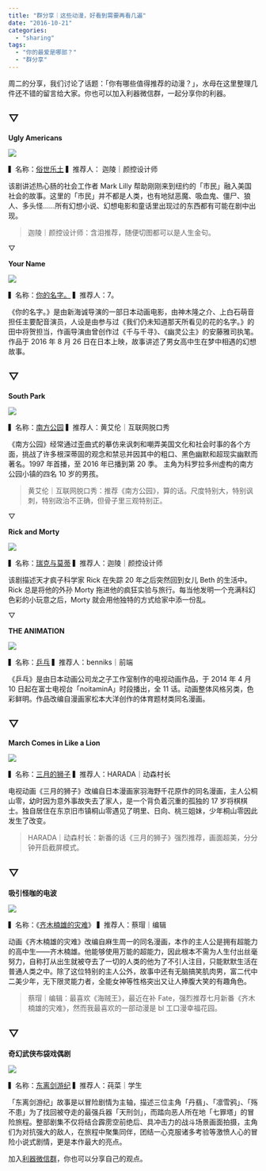 ```yaml
---
title: "群分享｜这些动漫，好看到需要再看几遍"
date: "2016-10-21"
categories: 
  - "sharing"
tags: 
  - "你的最爱是哪部？"
  - "群分享"
---
```


周二的分享，我们讨论了话题：「你有哪些值得推荐的动漫？」，水母在这里整理几件还不错的留言给大家。你也可以加入利器微信群，一起分享你的利器。

## ▽

**Ugly Americans**

![](/images/75339.jpg)

▍名称：[俗世乐土](https://www.comedycentral.com/shows/ugly-americans) ▍推荐人： 迦陵｜颜控设计师

该剧讲述热心肠的社会工作者 Mark Lilly 帮助刚刚来到纽约的「市民」融入美国社会的故事。这里的「市民」并不都是人类，也有地狱恶魔、吸血鬼、僵尸、狼人、多头怪……所有幻想小说、幻想电影和童话里出现过的东西都有可能在剧中出现。

> 迦陵｜颜控设计师：含泪推荐，随便切图都可以是人生金句。

▽

**Your Name**

![](/images/43798.jpg)

▍名称：[你的名字。](https://www.kiminona.com/) ▍推荐人：7。

《你的名字。》是由新海诚导演的一部日本动画电影，由神木隆之介、上白石萌音担任主要配音演员，人设是由参与过《我们仍未知道那天所看见的花的名字。》的田中将贺担当，作画导演由曾创作过《千与千寻》、《幽灵公主》的安藤雅司执笔。作品于 2016 年 8 月 26 日在日本上映，故事讲述了男女高中生在梦中相遇的幻想故事。

## ▽

**South Park**

![](/images/16966.jpg)

▍名称：[南方公园](https://www.bilibili.com/sp/%E5%8D%97%E6%96%B9%E5%85%AC%E5%9B%AD) ▍推荐人：黄艾伦｜互联网脱口秀

《南方公园》经常通过歪曲式的摹仿来讽刺和嘲弄美国文化和社会时事的各个方面，挑战了许多根深蒂固的观念和禁忌并因其中的粗口、黑色幽默和超现实幽默而著名。1997 年首播，至 2016 年已播到第 20 季。 主角为科罗拉多州虚构的南方公园小镇的四名 10 岁的男孩。

> 黄艾伦｜互联网脱口秀：推荐《南方公园》，算的话。尺度特别大，特别讽刺，特别政治不正确，但骨子里三观特别正。

▽

**Rick and Morty**

![](/images/27686.jpg)

▍名称：[瑞克与莫蒂](https://v.pptv.com/page/fujEQqoQgL4hnwc.html?rcc_id=baiduchuisou) ▍推荐人：迦陵｜颜控设计师

该剧描述天才疯子科学家 Rick 在失踪 20 年之后突然回到女儿 Beth 的生活中。Rick 总是将他的外孙 Morty 拖进他的疯狂实验与旅行。每当他发明一个充满科幻色彩的小玩意之后，Morty 就会用他独特的方式给家中添一份乱。

▽

**THE ANIMATION**

![](/images/27455.jpg)

▍名称：[乒乓](https://www.le.com/comic/96105.html) ▍推荐人：benniks｜前端

《乒乓》是由日本动画公司龙之子工作室制作的电视动画作品，于 2014 年 4 月 10 日起在富士电视台「noitaminA」时段播出，全 11 话。动画整体风格另类，色彩鲜明。作品改编自漫画家松本大洋创作的体育题材类同名漫画。

## ▽

**March Comes in Like a Lion**

![](/images/31395-500x313.jpg)

▍名称：[三月的狮子](https://www.iqiyi.com/a_19rrh9uq0d.html?vfm=2008_aldbd) ▍推荐人：HARADA｜动森村长

电视动画《三月的狮子》改编自日本漫画家羽海野千花原作的同名漫画，主人公桐山零，幼时因为意外事故失去了家人，是一个背负着沉重的孤独的 17 岁将棋棋士。独自居住在东京旧市镇桐山零遇见了明里、日向、桃三姐妹，少年桐山零因此发生了改变。

> HARADA｜动森村长：新番的话《三月的狮子》强烈推荐，画面超美，分分钟开启截屏模式。

## ▽

**吸引怪咖的电波**

![](/images/68630-500x313.jpg)

▍名称：《[齐木楠雄的灾难](https://www.iqiyi.com/a_19rrhanq6h.html?vfm=2008_aldbd)》 ▍推荐人：蔡瑁｜编辑

动画《齐木楠雄的灾难》改编自麻生周一的同名漫画，本作的主人公是拥有超能力的高中生——齐木楠雄。他能够使用万能的超能力，因此根本不需为人生付出丝毫努力，自称打从出生就被夺去了一切的人类的他为了不引人注目，只能默默生活在普通人类之中。除了这位特别的主人公外，故事中还有无脑搞笑肌肉男，富二代中二美少年，无下限灵能力者，全能女神等性格突出又让人捧腹大笑的有趣角色。

> 蔡瑁｜编辑：最喜欢《海贼王》，最近在补 Fate，强烈推荐七月新番《齐木楠雄的灾难》，然而我最喜欢的一部动漫是 bl 工口漫幸福花园。

## ▽

**奇幻武侠布袋戏偶剧**

![](/images/59009-500x281.png)

▍名称：[东离剑游纪](https://bangumi.bilibili.com/anime/5064) ▍推荐人：莼菜｜学生

「东离剑游纪」故事是以冒险剧情为主轴，描述三位主角「丹翡」、「凛雪鸦」、「殇不患」为了找回被夺走的最强兵器「天刑剑」，而踏向恶人所在地「七罪塔」的冒险旅程。整部剧集不仅将结合霹雳空前绝后、具冲击力的战斗场景画面拍摄，主角们为对抗强大的敌人，在旅程中聚集同伴，团结一心克服诸多考验等激愤人心的冒险小说式剧情，更是本作最大的亮点。

加入[利器微信群](https://liqi.io/groupchat/)，你也可以分享自己的观点。
